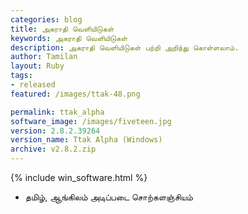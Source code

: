 ```yaml
---
categories: blog
title: அகராதி வெளியிடுகள்
keywords: அகராதி வெளியிடுகள்
description: அகராதி வெளியிடுகள் பற்றி அறிந்து கொள்ளலாம்.
author: Tamilan
layout: Ruby
tags: 
- released
featured: /images/ttak-48.png

permalink: ttak_alpha
software_image: /images/fiveteen.jpg
version: 2.8.2.39264 
version_name: Ttak Alpha (Windows)
archive: v2.8.2.zip
---
```


{% include win_software.html %}

- தமிழ், ஆங்கிலம் அடிப்படை சொற்களஞ்சியம்
